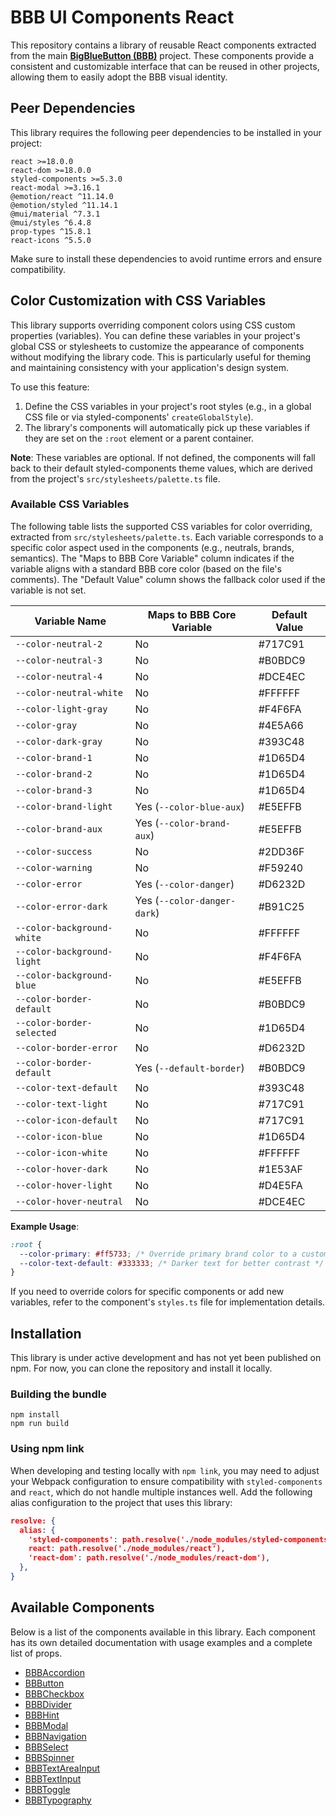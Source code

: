 # BBB UI Components React

This repository contains a library of reusable React components extracted from the main [**BigBlueButton (BBB)**](https://github.com/bigbluebutton/bigbluebutton) project. These components provide a consistent and customizable interface that can be reused in other projects, allowing them to easily adopt the BBB visual identity.

## Peer Dependencies

This library requires the following peer dependencies to be installed in your project:

```
react >=18.0.0
react-dom >=18.0.0
styled-components >=5.3.0
react-modal >=3.16.1
@emotion/react ^11.14.0
@emotion/styled ^11.14.1
@mui/material ^7.3.1
@mui/styles ^6.4.8
prop-types ^15.8.1
react-icons ^5.5.0
```

Make sure to install these dependencies to avoid runtime errors and ensure compatibility.

## Color Customization with CSS Variables

This library supports overriding component colors using CSS custom properties (variables). You can define these variables in your project's global CSS or stylesheets to customize the appearance of components without modifying the library code. This is particularly useful for theming and maintaining consistency with your application's design system.

To use this feature:
1. Define the CSS variables in your project's root styles (e.g., in a global CSS file or via styled-components' `createGlobalStyle`).
2. The library's components will automatically pick up these variables if they are set on the `:root` element or a parent container.

**Note**: These variables are optional. If not defined, the components will fall back to their default styled-components theme values, which are derived from the project's `src/stylesheets/palette.ts` file.

### Available CSS Variables

The following table lists the supported CSS variables for color overriding, extracted from `src/stylesheets/palette.ts`. Each variable corresponds to a specific color aspect used in the components (e.g., neutrals, brands, semantics). The "Maps to BBB Core Variable" column indicates if the variable aligns with a standard BBB core color (based on the file's comments). The "Default Value" column shows the fallback color used if the variable is not set.

| Variable Name              | Maps to BBB Core Variable  | Default Value |
|----------------------------|----------------------------|---------------|
| `--color-neutral-2`        | No                         | #717C91      |
| `--color-neutral-3`        | No                         | #B0BDC9      |
| `--color-neutral-4`        | No                         | #DCE4EC      |
| `--color-neutral-white`    | No                         | #FFFFFF      |
| `--color-light-gray`       | No                         | #F4F6FA      |
| `--color-gray`             | No                         | #4E5A66      |
| `--color-dark-gray`        | No                         | #393C48      |
| `--color-brand-1`          | No                         | #1D65D4      |
| `--color-brand-2`          | No                         | #1D65D4      |
| `--color-brand-3`          | No                         | #1D65D4      |
| `--color-brand-light`      | Yes (`--color-blue-aux`)   | #E5EFFB      |
| `--color-brand-aux`        | Yes (`--color-brand-aux`)  | #E5EFFB      |
| `--color-success`          | No                         | #2DD36F      |
| `--color-warning`          | No                         | #F59240      |
| `--color-error`            | Yes (`--color-danger`)     | #D6232D      |
| `--color-error-dark`       | Yes (`--color-danger-dark`)| #B91C25      |
| `--color-background-white` | No                         | #FFFFFF      |
| `--color-background-light` | No                         | #F4F6FA      |
| `--color-background-blue`  | No                         | #E5EFFB      |
| `--color-border-default`   | No                         | #B0BDC9      |
| `--color-border-selected`  | No                         | #1D65D4      |
| `--color-border-error`     | No                         | #D6232D      |
| `--color-border-default`   | Yes (`--default-border`)   | #B0BDC9      |
| `--color-text-default`     | No                         | #393C48      |
| `--color-text-light`       | No                         | #717C91      |
| `--color-icon-default`     | No                         | #717C91      |
| `--color-icon-blue`        | No                         | #1D65D4      |
| `--color-icon-white`       | No                         | #FFFFFF      |
| `--color-hover-dark`       | No                         | #1E53AF      |
| `--color-hover-light`      | No                         | #D4E5FA      |
| `--color-hover-neutral`    | No                         | #DCE4EC      |

**Example Usage**:
```css
:root {
  --color-primary: #ff5733; /* Override primary brand color to a custom orange */
  --color-text-default: #333333; /* Darker text for better contrast */
}
```

If you need to override colors for specific components or add new variables, refer to the component's `styles.ts` file for implementation details.

## Installation

This library is under active development and has not yet been published on npm. For now, you can clone the repository and install it locally.

### Building the bundle

```
npm install
npm run build
```

### Using npm link

When developing and testing locally with `npm link`, you may need to adjust your Webpack configuration to ensure compatibility with `styled-components` and `react`, which do not handle multiple instances well. Add the following alias configuration to the project that uses this library:

```json
resolve: {
  alias: {
    'styled-components': path.resolve('./node_modules/styled-components'),
    react: path.resolve('./node_modules/react'),
    'react-dom': path.resolve('./node_modules/react-dom'),
  },
}
```

## Available Components

Below is a list of the components available in this library. Each component has its own detailed documentation with usage examples and a complete list of props.

- [BBBAccordion](./src/components/Accordion/README.md)
- [BBButton](./src/components/Button/README.md)
- [BBBCheckbox](./src/components/Checkbox/README.md)
- [BBBDivider](./src/components/Divider/README.md)
- [BBBHint](./src/components/Hint/README.md)
- [BBBModal](./src/components/Modal//README.md)
- [BBBNavigation](./src/components/Navigation/README.md)
- [BBBSelect](./src/components/Select/README.md)
- [BBBSpinner](./src/components/Spinner//README.md)
- [BBBTextAreaInput](./src/components/TextAreaInput/README.md)
- [BBBTextInput](./src/components/TextInput/README.md)
- [BBBToggle](./src/components/Toggle/README.md)
- [BBBTypography](./src/components/Typography/README.md)
